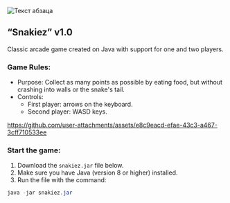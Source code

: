 ![Текст абзаца](https://github.com/user-attachments/assets/a1225f67-835d-48a5-bd3b-6a3cd7f71a45)

## “Snakiez” v1.0

Classic arcade game created on Java with support for one and two players.

### Game Rules:
- Purpose: Collect as many points as possible by eating food, but without crashing into walls or the snake's tail.
- Controls:
  - First player: arrows on the keyboard.
  - Second player: WASD keys.

https://github.com/user-attachments/assets/e8c9eacd-efae-43c3-a467-3cff710533ee

### Start the game:
1. Download the `snakiez.jar` file below.
2. Make sure you have Java (version 8 or higher) installed.
3. Run the file with the command:
```java
java -jar snakiez.jar
